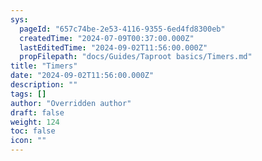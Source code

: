```yaml
---
sys:
  pageId: "657c74be-2e53-4116-9355-6ed4fd8300eb"
  createdTime: "2024-07-09T00:37:00.000Z"
  lastEditedTime: "2024-09-02T11:56:00.000Z"
  propFilepath: "docs/Guides/Taproot basics/Timers.md"
title: "Timers"
date: "2024-09-02T11:56:00.000Z"
description: ""
tags: []
author: "Overridden author"
draft: false
weight: 124
toc: false
icon: ""
---
```

